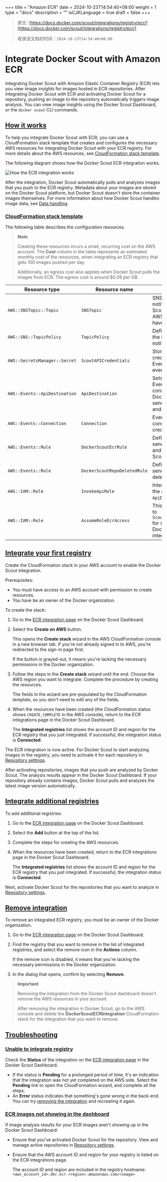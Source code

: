 +++
title = "Amazon ECR"
date = 2024-10-23T14:54:40+08:00
weight = 1
type = "docs"
description = ""
isCJKLanguage = true
draft = false
+++

> 原文: [https://docs.docker.com/scout/integrations/registry/ecr/](https://docs.docker.com/scout/integrations/registry/ecr/)
>
> 收录该文档的时间：`2024-10-23T14:54:40+08:00`

# Integrate Docker Scout with Amazon ECR

Integrating Docker Scout with Amazon Elastic Container Registry (ECR) lets you view image insights for images hosted in ECR repositories. After integrating Docker Scout with ECR and activating Docker Scout for a repository, pushing an image to the repository automatically triggers image analysis. You can view image insights using the Docker Scout Dashboard, or the `docker scout` CLI commands.

## [How it works](https://docs.docker.com/scout/integrations/registry/ecr/#how-it-works)

To help you integrate Docker Scout with ECR, you can use a CloudFormation stack template that creates and configures the necessary AWS resources for integrating Docker Scout with your ECR registry. For more details about the AWS resources, see [CloudFormation stack template](https://docs.docker.com/scout/integrations/registry/ecr/#cloudformation-stack-template).

The following diagram shows how the Docker Scout ECR integration works.

![How the ECR integration works](AmazonECR_img/Scout-ECR.png)

After the integration, Docker Scout automatically pulls and analyzes images that you push to the ECR registry. Metadata about your images are stored on the Docker Scout platform, but Docker Scout doesn't store the container images themselves. For more information about how Docker Scout handles image data, see [Data handling](https://docs.docker.com/scout/deep-dive/data-handling/).

### [CloudFormation stack template](https://docs.docker.com/scout/integrations/registry/ecr/#cloudformation-stack-template)

The following table describes the configuration resources.

> **Note**
>
> 
>
> Creating these resources incurs a small, recurring cost on the AWS account. The **Cost** column in the table represents an estimated monthly cost of the resources, when integrating an ECR registry that gets 100 images pushed per day.
>
> Additionally, an egress cost also applies when Docker Scout pulls the images from ECR. The egress cost is around $0.09 per GB.

| Resource type                 | Resource name                | Description                                                  | Cost  |
| ----------------------------- | ---------------------------- | ------------------------------------------------------------ | ----- |
| `AWS::SNSTopic::Topic`        | `SNSTopic`                   | SNS topic for notifying Docker Scout when the AWS resources have been created. | Free  |
| `AWS::SNS::TopicPolicy`       | `TopicPolicy`                | Defines the topic for the initial setup notification.        | Free  |
| `AWS::SecretsManager::Secret` | `ScoutAPICredentials`        | Stores the credentials used by EventBridge to fire events to Scout. | $0.42 |
| `AWS::Events::ApiDestination` | `ApiDestination`             | Sets up the EventBridge connection to Docker Scout for sending ECR push and delete events. | $0.01 |
| `AWS::Events::Connection`     | `Connection`                 | EventBridge connection credentials to Scout.                 | Free  |
| `AWS::Events::Rule`           | `DockerScoutEcrRule`         | Defines the rule to send ECR pushes and deletes to Scout.    | Free  |
| `AWS::Events::Rule`           | `DockerScoutRepoDeletedRule` | Defines the rule to send ECR repository deletes to Scout.    | Free  |
| `AWS::IAM::Role`              | `InvokeApiRole`              | Internal role to grant the event access to `ApiDestination`. | Free  |
| `AWS::IAM::Role`              | `AssumeRoleEcrAccess`        | This role has access to `ScoutAPICredentials` for setting up the Docker Scout integration. | Free  |

## [Integrate your first registry](https://docs.docker.com/scout/integrations/registry/ecr/#integrate-your-first-registry)

Create the CloudFormation stack in your AWS account to enable the Docker Scout integration.

Prerequisites:

- You must have access to an AWS account with permission to create resources.
- You have be an owner of the Docker organization.

To create the stack:

1. Go to the [ECR integration page](https://scout.docker.com/settings/integrations/ecr/) on the Docker Scout Dashboard.

2. Select the **Create on AWS** button.

   This opens the **Create stack** wizard in the AWS CloudFormation console in a new browser tab. If you're not already signed in to AWS, you're redirected to the sign-in page first.

   If the button is grayed-out, it means you're lacking the necessary permissions in the Docker organization.

3. Follow the steps in the **Create stack** wizard until the end. Choose the AWS region you want to integrate. Complete the procedure by creating the resources.

   The fields in the wizard are pre-populated by the CloudFormation template, so you don't need to edit any of the fields.

4. When the resources have been created (the CloudFormation status shows `CREATE_COMPLETE` in the AWS console), return to the ECR integrations page in the Docker Scout Dashboard.

   The **Integrated registries** list shows the account ID and region for the ECR registry that you just integrated. If successful, the integration status is **Connected**.

The ECR integration is now active. For Docker Scout to start analyzing images in the registry, you need to activate it for each repository in [Repository settings](https://scout.docker.com/settings/repos/).

After activating repositories, images that you push are analyzed by Docker Scout. The analysis results appear in the Docker Scout Dashboard. If your repository already contains images, Docker Scout pulls and analyzes the latest image version automatically.

## [Integrate additional registries](https://docs.docker.com/scout/integrations/registry/ecr/#integrate-additional-registries)

To add additional registries:

1. Go to the [ECR integration page](https://scout.docker.com/settings/integrations/ecr/) on the Docker Scout Dashboard.

2. Select the **Add** button at the top of the list.

3. Complete the steps for creating the AWS resources.

4. When the resources have been created, return to the ECR integrations page in the Docker Scout Dashboard.

   The **Integrated registries** list shows the account ID and region for the ECR registry that you just integrated. If successful, the integration status is **Connected**.

Next, activate Docker Scout for the repositories that you want to analyze in [Repository settings](https://scout.docker.com/settings/repos/).

## [Remove integration](https://docs.docker.com/scout/integrations/registry/ecr/#remove-integration)

To remove an integrated ECR registry, you must be an owner of the Docker organization.

1. Go to the [ECR integration page](https://scout.docker.com/settings/integrations/ecr/) on the Docker Scout Dashboard.

2. Find the registry that you want to remove in the list of integrated registries, and select the remove icon in the **Actions** column.

   If the remove icon is disabled, it means that you're lacking the necessary permissions in the Docker organization.

3. In the dialog that opens, confirm by selecting **Remove**.

> **Important**
>
> 
>
> Removing the integration from the Docker Scout dashboard doesn't remove the AWS resources in your account.
>
> After removing the integration in Docker Scout, go to the AWS console and delete the **DockerScoutECRIntegration** CloudFormation stack for the integration that you want to remove.

## [Troubleshooting](https://docs.docker.com/scout/integrations/registry/ecr/#troubleshooting)

### [Unable to integrate registry](https://docs.docker.com/scout/integrations/registry/ecr/#unable-to-integrate-registry)

Check the **Status** of the integration on the [ECR integration page](https://scout.docker.com/settings/integrations/ecr/) in the Docker Scout Dashboard.

- If the status is **Pending** for a prolonged period of time, it's an indication that the integration was not yet completed on the AWS side. Select the **Pending** link to open the CloudFormation wizard, and complete all the steps.
- An **Error** status indicates that something's gone wrong in the back-end. You can try [removing the integration](https://docs.docker.com/scout/integrations/registry/ecr/#remove-integration) and recreating it again.

### [ECR images not showing in the dashboard](https://docs.docker.com/scout/integrations/registry/ecr/#ecr-images-not-showing-in-the-dashboard)

If image analysis results for your ECR images aren't showing up in the Docker Scout Dashboard:

- Ensure that you've activated Docker Scout for the repository. View and manage active repositories in [Repository settings](https://scout.docker.com/settings/repos/).

- Ensure that the AWS account ID and region for your registry is listed on the ECR integrations page.

  The account ID and region are included in the registry hostname: `<aws_account_id>.dkr.ecr.<region>.amazonaws.com/<image>`
